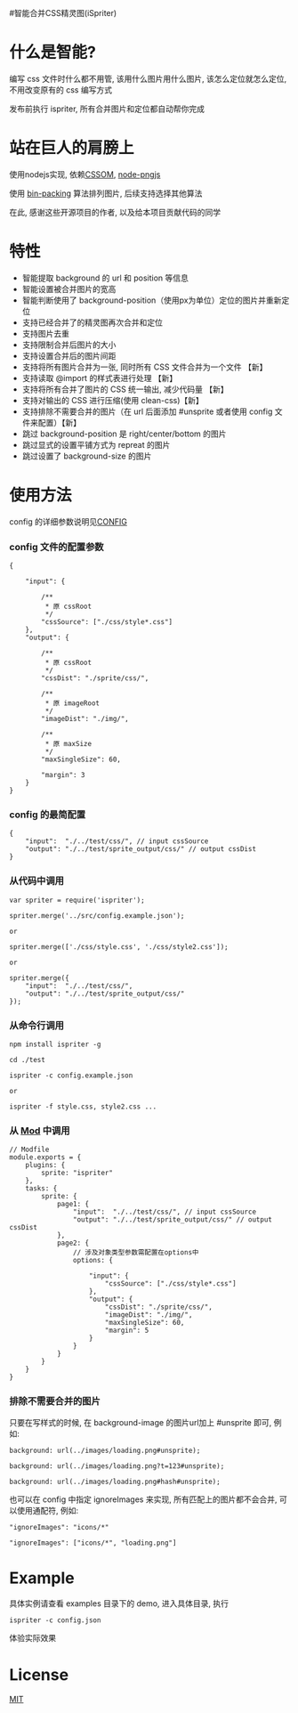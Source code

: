 #智能合并CSS精灵图(iSpriter)

什么是智能?
=========

编写 css 文件时什么都不用管, 该用什么图片用什么图片, 该怎么定位就怎么定位, 不用改变原有的 css 编写方式

发布前执行 ispriter, 所有合并图片和定位都自动帮你完成

站在巨人的肩膀上
================

使用nodejs实现, 依赖[CSSOM](https://github.com/NV/CSSOM), [node-pngjs](https://github.com/niegowski/node-pngjs)

使用 [bin-packing](https://github.com/jakesgordon/bin-packing) 算法排列图片, 后续支持选择其他算法

在此, 感谢这些开源项目的作者, 以及给本项目贡献代码的同学


特性
====

+ 智能提取 background 的 url 和 position 等信息
+ 智能设置被合并图片的宽高
+ 智能判断使用了 background-position（使用px为单位）定位的图片并重新定位
+ 支持已经合并了的精灵图再次合并和定位
+ 支持图片去重
+ 支持限制合并后图片的大小
+ 支持设置合并后的图片间距
+ 支持将所有图片合并为一张, 同时所有 CSS 文件合并为一个文件 【新】
+ 支持读取 @import 的样式表进行处理 【新】
+ 支持将所有合并了图片的 CSS 统一输出, 减少代码量 【新】
+ 支持对输出的 CSS 进行压缩(使用 clean-css)【新】
+ 支持排除不需要合并的图片（在 url 后面添加 #unsprite 或者使用 config 文件来配置）【新】
+ 跳过 background-position 是 right/center/bottom 的图片
+ 跳过显式的设置平铺方式为 repreat 的图片
+ 跳过设置了 background-size 的图片

使用方法
=======

config 的详细参数说明见[CONFIG](./CONFIG.md)

### config 文件的配置参数

    {

        "input": {

            /**
             * 原 cssRoot
             */
            "cssSource": ["./css/style*.css"]
        },
        "output": {

            /**
             * 原 cssRoot
             */
            "cssDist": "./sprite/css/",

            /**
             * 原 imageRoot
             */
            "imageDist": "./img/",

            /**
             * 原 maxSize
             */
            "maxSingleSize": 60,
            
            "margin": 3
        }
    }

### config 的最简配置

    {
        "input":  "./../test/css/", // input cssSource
        "output": "./../test/sprite_output/css/" // output cssDist
    }

### 从代码中调用

    var spriter = require('ispriter');

    spriter.merge('../src/config.example.json');

    or 

    spriter.merge(['./css/style.css', './css/style2.css']);

    or

    spriter.merge({
        "input":  "./../test/css/",
        "output": "./../test/sprite_output/css/"
    });

### 从命令行调用
    
    npm install ispriter -g

    cd ./test

    ispriter -c config.example.json
    
    or

    ispriter -f style.css, style2.css ...

### 从 [Mod](https://github.com/modulejs/modjs) 中调用

    // Modfile
    module.exports = {
        plugins: {
            sprite: "ispriter"
        },
        tasks: {
            sprite: {
                page1: {
                    "input":  "./../test/css/", // input cssSource
                    "output": "./../test/sprite_output/css/" // output cssDist
                },
                page2: {
                    // 涉及对象类型参数需配置在options中
                    options: {

                        "input": {
                            "cssSource": ["./css/style*.css"]
                        },
                        "output": {
                            "cssDist": "./sprite/css/",
                            "imageDist": "./img/",
                            "maxSingleSize": 60,
                            "margin": 5
                        }
                    }
                }
            }
        }
    }

### 排除不需要合并的图片
只要在写样式的时候, 在 background-image 的图片url加上 #unsprite 即可, 例如:
    
    background: url(../images/loading.png#unsprite);

    background: url(../images/loading.png?t=123#unsprite);

    background: url(../images/loading.png#hash#unsprite);

也可以在 config 中指定 ignoreImages 来实现, 所有匹配上的图片都不会合并, 可以使用通配符, 例如: 

    "ignoreImages": "icons/*"
    
    "ignoreImages": ["icons/*", "loading.png"]

Example
=======

具体实例请查看 examples 目录下的 demo, 进入具体目录, 执行

    ispriter -c config.json 
体验实际效果

License
=======

[MIT](./LICENSE)
